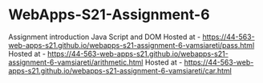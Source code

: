 # WebApps-S21-Assignment-6
Assignment introduction Java Script and DOM
Hosted at - https://44-563-web-apps-s21.github.io/webapps-s21-assignment-6-vamsiareti/pass.html
Hosted at - https://44-563-web-apps-s21.github.io/webapps-s21-assignment-6-vamsiareti/arithmetic.html
Hosted at - https://44-563-web-apps-s21.github.io/webapps-s21-assignment-6-vamsiareti/car.html
